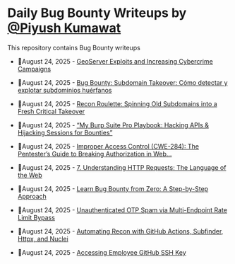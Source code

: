 # Daily Bug Bounty Writeups by [@Piyush Kumawat](https://twitter.com/piyush_supiy) 
This repository contains Bug Bounty writeups

<!-- BLOG-POST-LIST:START -->
 - 💯August 24, 2025 - [GeoServer Exploits and Increasing Cybercrime Campaigns](https://medium.com/@shalomo.social/geoserver-exploits-and-increasing-cybercrime-campaigns-0325095af5da?source=rss------bug_bounty-5) 

 - 💯August 24, 2025 - [Bug Bounty: Subdomain Takeover: Cómo detectar y explotar subdominios huérfanos](https://gorkaaa.medium.com/bug-bounty-subdomain-takeover-c%C3%B3mo-detectar-y-explotar-subdominios-hu%C3%A9rfanos-722d1af41e8e?source=rss------bug_bounty-5) 

 - 💯August 24, 2025 - [Recon Roulette: Spinning Old Subdomains into a Fresh Critical Takeover](https://infosecwriteups.com/recon-roulette-spinning-old-subdomains-into-a-fresh-critical-takeover-47dab541e5b6?source=rss------bug_bounty-5) 

 - 💯August 24, 2025 - [“My Burp Suite Pro Playbook: Hacking APIs &amp; Hijacking Sessions for Bounties”](https://infosecwriteups.com/my-burp-suite-pro-playbook-hacking-apis-hijacking-sessions-for-bounties-33b68c59f6cd?source=rss------bug_bounty-5) 

 - 💯August 24, 2025 - [Improper Access Control &lpar;CWE-284&rpar;: The Pentester’s Guide to Breaking Authorization in Web…](https://medium.com/@vivekbhatt2002/improper-access-control-cwe-284-the-pentesters-guide-to-breaking-authorization-in-web-c99adb33a286?source=rss------bug_bounty-5) 

 - 💯August 24, 2025 - [7. Understanding HTTP Requests: The Language of the Web](https://infosecwriteups.com/7-understanding-http-requests-the-language-of-the-web-167b4210b700?source=rss------bug_bounty-5) 

 - 💯August 24, 2025 - [Learn Bug Bounty from Zero: A Step-by-Step Approach](https://medium.com/@rashad.desk/learn-bug-bounty-from-zero-a-step-by-step-approach-f1b241f4ed53?source=rss------bug_bounty-5) 

 - 💯August 24, 2025 - [Unauthenticated OTP Spam via Multi-Endpoint Rate Limit Bypass](https://medium.com/legionhunters/unauthenticated-otp-spam-via-multi-endpoint-rate-limit-bypass-577027c197c0?source=rss------bug_bounty-5) 

 - 💯August 24, 2025 - [Automating Recon with GitHub Actions, Subfinder, Httpx, and Nuclei](https://engsooncheah.medium.com/automating-recon-with-github-actions-subfinder-httpx-and-nuclei-ac1bc8c664b1?source=rss------bug_bounty-5) 

 - 💯August 24, 2025 - [Accessing Employee GitHub SSH Key](https://ghostman01.medium.com/accessing-employee-github-ssh-key-4e125faba413?source=rss------bug_bounty-5) 
<!-- BLOG-POST-LIST:END -->
